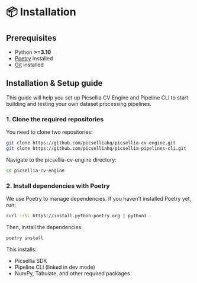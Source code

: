 # 📦 Installation

## Prerequisites
- Python **>=3.10**
- [Poetry](https://python-poetry.org/docs/) installed
- [Git](https://git-scm.com/downloads) installed

## Installation & Setup guide

This guide will help you set up Picsellia CV Engine and Pipeline CLI to start building and testing your own dataset processing pipelines.

### 1. Clone the required repositories

You need to clone two repositories:

```bash
git clone https://github.com/picselliahq/picsellia-cv-engine.git
git clone https://github.com/picselliahq/picsellia-pipelines-cli.git
```

Navigate to the picsellia-cv-engine directory:

```bash
cd picsellia-cv-engine
```

### 2. Install dependencies with Poetry

We use Poetry to manage dependencies. If you haven't installed Poetry yet, run:

```bash
curl -sSL https://install.python-poetry.org | python3 -
```

Then, install the dependencies:

```bash
poetry install
```

This installs:

- Picsellia SDK
- Pipeline CLI (linked in dev mode)
- NumPy, Tabulate, and other required packages
